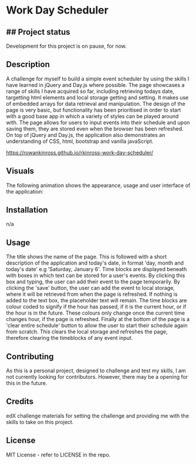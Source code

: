 # Work Day Scheduler

## ## Project status
Development for this project is on pause, for now.

## Description
A challenge for myself to build a simple event scheduler by using the skills I have learned in jQuery and Day.js where possible. The page showcases a range of skills I have acquired so far, including retrieving todays date, targetting html elements and local storage getting and setting. It makes use of embedded arrays for data retrieval and manipulation. The design of the page is very basic, but functionality has been prioritised in order to start with a good base app in which a variety of styles can be played around with. The page allows for users to input events into their schedule and upon saving them, they are stored even when the browser has been refreshed. On top of jQuery and Day.js, the application also demonstrates an understanding of CSS, html, bootstrap and vanilla javaScript. 

https://rowankinross.github.io/rkinross-work-day-scheduler/

## Visuals
The following animation shows the appearance, usage and user interface of the application:

<!-- ![quiz demo](./assets/images/web-API-code-quiz-demo.gif) -->

## Installation
n/a

## Usage
The title shows the name of the page. This is followed with a short description of the application and today's date, in format 'day, month and today's date' e.g 'Saturday, January 6'. Time blocks are displayed beneath with boxes in which text can be stored for a user's events. By clicking this box and typing, the user can add their event to the page temporarily. By clicking the 'save' button, the user can add the event to local storage, where it will be retrieved from when the page is refreshed. If nothing is added to the text box, the placeholder text will remain. The time blocks are colour coded to signify if the hour has passed, if it is the current hour, or if the hour is in the future. These colours only change once the current time changes hour, if the page is refreshed. Finally at the bottom of the page is a 'clear entire schedule' button to allow the user to start their schedule again from scratch. This clears the local storage and refreshes the page, therefore clearing the timeblocks of any event input.


## Contributing
As this is a personal project, designed to challenge and test my skills, I am not currently looking for contributors. However, there may be a opening for this in the future.

## Credits

edX challenge materials for setting the challenge and providing me with the skills to take on this project.

## License

MIT License - refer to LICENSE in the repo.